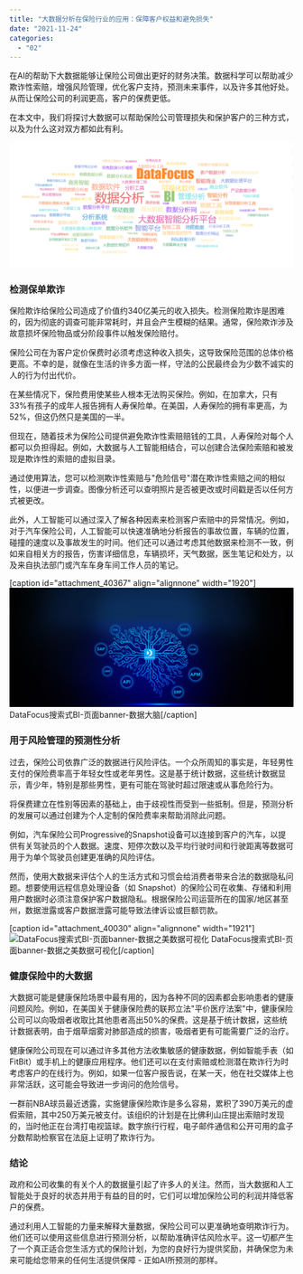 ```yaml
---
title: "大数据分析在保险行业的应用：保障客户权益和避免损失"
date: "2021-11-24"
categories: 
  - "02"
---
```


在AI的帮助下大数据能够让保险公司做出更好的财务决策。数据科学可以帮助减少欺诈性索赔，增强风险管理，优化客户支持，预测未来事件，以及许多其他好处。从而让保险公司的利润更高，客户的保费更低。

在本文中，我们将探讨大数据可以帮助保险公司管理损失和保护客户的三种方式，以及为什么这对双方都如此有利。

![84e38ca78515.png](images/84e38ca78515-png.png)

### 检测保单欺诈

保险欺诈给保险公司造成了价值约340亿美元的收入损失。检测保险欺诈是困难的，因为彻底的调查可能非常耗时，并且会产生模糊的结果。通常，保险欺诈涉及故意损坏保险物品或分阶段事件以触发保险赔付。

保险公司在为客户定价保费时必须考虑这种收入损失，这导致保险范围的总体价格更高。不幸的是，就像在生活的许多方面一样，守法的公民最终会为少数不诚实的人的行为付出代价。

在某些情况下，保险费用使某些人根本无法购买保险。例如，在加拿大，只有33%有孩子的成年人报告拥有人寿保险单。在美国，人寿保险的拥有率更高，为52%，但这仍然只是美国的一半。

但现在，随着技术为保险公司提供避免欺诈性索赔赔钱的工具，人寿保险对每个人都可以负担得起。例如，大数据与人工智能相结合，可以创建合法保险索赔和被发现是欺诈性的索赔的虚拟目录。

通过使用算法，您可以检测欺诈性索赔与"危险信号"潜在欺诈性索赔之间的相似性，以便进一步调查。图像分析还可以查明照片是否被更改或时间戳是否以任何方式被更改。

此外，人工智能可以通过深入了解各种因素来检测客户索赔中的异常情况。例如，对于汽车保险公司，人工智能可以快速准确地分析报告的事故位置，车辆的位置，碰撞的速度以及事故发生的时间。他们还可以通过考虑其他数据来检测不一致，例如来自相关方的报告，伤害详细信息，车辆损坏，天气数据，医生笔记和处方，以及来自执法部门或汽车车身车间工作人员的笔记。

\[caption id="attachment\_40367" align="alignnone" width="1920"\]![DataFocus搜索式BI-页面banner-数据大脑](images/解决方案页面2_02-1副本.jpg) DataFocus搜索式BI-页面banner-数据大脑\[/caption\]

### 用于风险管理的预测性分析

过去，保险公司依靠广泛的数据进行风险评估。一个众所周知的事实是，年轻男性支付的保险费率高于年轻女性或老年男性。这是基于统计数据，这些统计数据显示，青少年，特别是那些男性，更有可能在驾驶时超过限速或从事危险行为。

将保费建立在性别等因素的基础上，由于歧视性而受到一些抵制。但是，预测分析的发展可以通过创建为个人定制的保险费率来帮助消除此问题。

例如，汽车保险公司Progressive的Snapshot设备可以连接到客户的汽车，以提供有关驾驶员的个人数据。速度、短停次数以及平均行驶时间和行驶距离等数据可用于为单个驾驶员创建更准确的风险评估。

然而，使用大数据来评估个人的生活方式和习惯会给消费者带来合法的数据隐私问题。想要使用远程信息处理设备（如 Snapshot）的保险公司在收集、存储和利用用户数据时必须注意保护客户数据隐私。根据保险公司运营所在的国家/地区甚至州，数据泄露或客户数据泄露可能导致法律诉讼或巨额罚款。

\[caption id="attachment\_40030" align="alignnone" width="1921"\]![DataFocus搜索式BI-页面banner-数据之美数据可视化](images/组-60389@2x.png) DataFocus搜索式BI-页面banner-数据之美数据可视化\[/caption\]

### 健康保险中的大数据

大数据可能是健康保险场景中最有用的，因为各种不同的因素都会影响患者的健康问题风险。例如，在美国关于健康保险费的联邦立法"平价医疗法案"中，健康保险公司可以向吸烟者收取比其他患者高出50%的保费。这是基于统计数据，这些统计数据表明，由于烟草烟雾对肺部造成的损害，吸烟者更有可能需要广泛的治疗。

健康保险公司现在可以通过许多其他方法收集敏感的健康数据，例如智能手表（如FitBit）或手机上的健康应用程序。他们还可以在支付索赔或检测潜在欺诈行为时考虑客户的在线行为。例如，如果一位客户报告说，在某一天，他在社交媒体上也非常活跃，这可能会导致进一步询问的危险信号。

一群前NBA球员最近透露，实施健康保险欺诈是多么容易，累积了390万美元的虚假索赔，其中250万美元被支付。该组织的计划是在比佛利山庄提出索赔时发现的，当时他正在台湾打电视篮球。数字旅行行程，电子邮件通信和公开可用的盒子分数帮助检察官在法庭上证明了欺诈行为。

### 结论

政府和公司收集的有关个人的数据量引起了许多人的关注。然而，当大数据和人工智能处于良好的状态并用于有益的目的时，它们可以增加保险公司的利润并降低客户的保费。

通过利用人工智能的力量来解释大量数据，保险公司可以更准确地查明欺诈行为。他们还可以使用这些信息进行预测分析，以帮助准确评估风险水平。这一切都产生了一个真正适合您生活方式的保险计划，为您的良好行为提供奖励，并确保您为未来可能给您带来的任何生活提供保障 - 正如AI所预测的那样。
